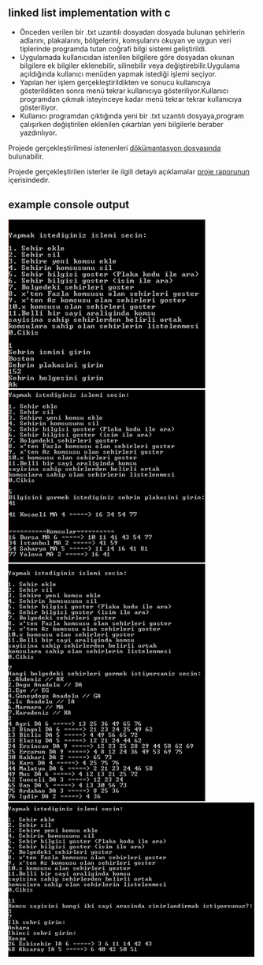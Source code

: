## linked list implementation with c

* Önceden verilen bir .txt uzantılı dosyadan dosyada bulunan şehirlerin adlarını, plakalarını, bölgelerini, komşularını okuyan ve uygun veri tiplerinde programda tutan coğrafi bilgi sistemi geliştirildi. 
* Uygulamada kullanıcıdan istenilen bilgilere göre dosyadan okunan bilgilere ek bilgiler eklenebilir, silinebilir veya değiştirebilir.Uygulama açıldığında kullanıcı menüden yapmak istediği işlemi seçiyor.
* Yapılan her işlem gerçekleştirildikten ve sonucu kullanıcıya gösterildikten sonra menü tekrar kullanıcıya gösteriliyor.Kullanıcı programdan çıkmak isteyinceye kadar menü tekrar tekrar kullanıcıya gösteriliyor.
* Kullanıcı programdan çıktığında yeni bir .txt uzantılı dosyaya,program çalışırken değiştirilen eklenilen çıkartılan yeni bilgilerle beraber yazdırılıyor.


Projede gerçekleştirilmesi istenenleri [dökümantasyon dosyasında](https://github.com/J4CKHunter/linked-list-implementation/blob/master/prolab3pdf.pdf) bulunabilir.

Projede gerçekleştirilen isterler ile  ilgili detaylı açıklamalar [proje raporunun](https://github.com/J4CKHunter/linked-list-implementation/blob/master/RAPOR.pdf) içerisindedir.

## example console output

[<img src="https://raw.githubusercontent.com/J4CKHunter/linked-list-implementation/master/screenshots/1.png" width="400"/>](1.png)
[<img src="https://raw.githubusercontent.com/J4CKHunter/linked-list-implementation/master/screenshots/2.png" width="400"/>](2.png)
[<img src="https://raw.githubusercontent.com/J4CKHunter/linked-list-implementation/master/screenshots/3.png" width="400"/>](3.png)
[<img src="https://raw.githubusercontent.com/J4CKHunter/linked-list-implementation/master/screenshots/4.png" width="500"/>](4.png)
